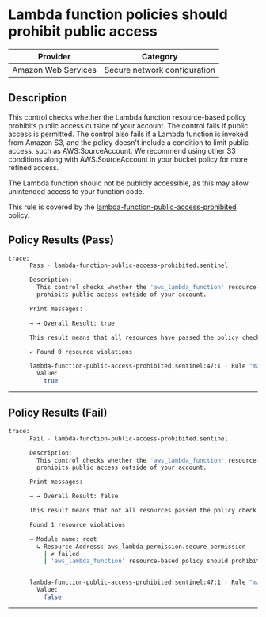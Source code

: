 # Lambda function policies should prohibit public access

| Provider            | Category                     |
|---------------------|------------------------------|
| Amazon Web Services | Secure network configuration |

## Description

This control checks whether the Lambda function resource-based policy prohibits public access outside of your account. The control fails if public access is permitted. The control also fails if a Lambda function is invoked from Amazon S3, and the policy doesn't include a condition to limit public access, such as AWS:SourceAccount. We recommend using other S3 conditions along with AWS:SourceAccount in your bucket policy for more refined access.

The Lambda function should not be publicly accessible, as this may allow unintended access to your function code.

This rule is covered by the [lambda-function-public-access-prohibited](https://github.com/hashicorp/policy-library-NIST-Policy-Set-for-AWS-Terraform/blob/main/policies/lambda/lambda-function-public-access-prohibited.sentinel) policy.

## Policy Results (Pass)
```bash
trace:
      Pass - lambda-function-public-access-prohibited.sentinel

      Description:
        This control checks whether the 'aws_lambda_function' resource-based policy
        prohibits public access outside of your account.

      Print messages:

      → → Overall Result: true

      This result means that all resources have passed the policy check for the policy lambda-function-public-access-prohibited.

      ✓ Found 0 resource violations

      lambda-function-public-access-prohibited.sentinel:47:1 - Rule "main"
        Value:
          true
```

---

## Policy Results (Fail)
```bash
trace:
      Fail - lambda-function-public-access-prohibited.sentinel

      Description:
        This control checks whether the 'aws_lambda_function' resource-based policy
        prohibits public access outside of your account.

      Print messages:

      → → Overall Result: false

      This result means that not all resources passed the policy check and the protected behavior is not allowed for the policy lambda-function-public-access-prohibited.

      Found 1 resource violations

      → Module name: root
        ↳ Resource Address: aws_lambda_permission.secure_permission
          | ✗ failed
          | 'aws_lambda_function' resource-based policy should prohibits public access outside of your account. Refer to https://docs.aws.amazon.com/securityhub/latest/userguide/lambda-controls.html#lambda-1 for more details.


      lambda-function-public-access-prohibited.sentinel:47:1 - Rule "main"
        Value:
          false
```

---